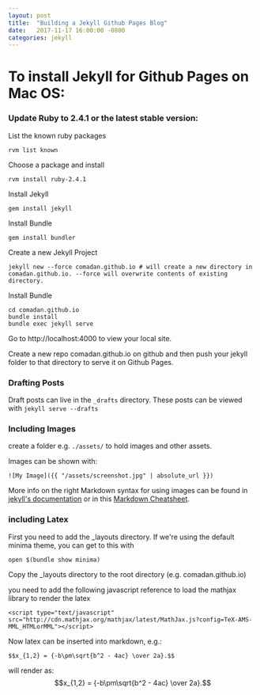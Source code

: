 ```yaml
---
layout: post
title:  "Building a Jekyll Github Pages Blog"
date:   2017-11-17 16:00:00 -0800
categories: jekyll
---
```


# To install Jekyll for Github Pages on Mac OS:

### Update Ruby to 2.4.1 or the latest stable version:

List the known ruby packages
```
rvm list known
```

Choose a package and install
```
rvm install ruby-2.4.1
```

Install Jekyll
```
gem install jekyll
```

Install Bundle
```
gem install bundler
```

Create a new Jekyll Project
```
jekyll new --force comadan.github.io # will create a new directory in comadan.github.io. --force will overwrite contents of existing directory.
```

Install Bundle
```
cd comadan.github.io
bundle install
bundle exec jekyll serve
```

Go to http://localhost:4000 to view your local site.

Create a new repo comadan.github.io on github and then push your jekyll folder to that directory to serve it on Github Pages.

### Drafting Posts

Draft posts can live in the `_drafts` directory. These posts can be viewed with `jekyll serve --drafts`

### Including Images

create a folder e.g. `./assets/` to hold images and other assets.

Images can be shown with:
```
![My Image]({{ "/assets/screenshot.jpg" | absolute_url }})
```

More info on the right Markdown syntax for using images can be found in [jekyll's documentation](https://jekyllrb.com/docs/posts/) or in this [Markdown Cheatsheet](https://github.com/adam-p/markdown-here/wiki/Markdown-Cheatsheet).

### including Latex

First you need to add the \_layouts directory. If we're using the default minima theme, you can get to this with 

```open $(bundle show minima)```

Copy the \_layouts directory to the root directory (e.g. comadan.github.io)

you need to add the following javascript reference to load the mathjax library to render the latex
```
<script type="text/javascript" src="http://cdn.mathjax.org/mathjax/latest/MathJax.js?config=TeX-AMS-MML_HTMLorMML"></script>
```

Now latex can be inserted into markdown, e.g.:

```$$x_{1,2} = {-b\pm\sqrt{b^2 - 4ac} \over 2a}.$$```

will render as: $$x_{1,2} = {-b\pm\sqrt{b^2 - 4ac} \over 2a}.$$
